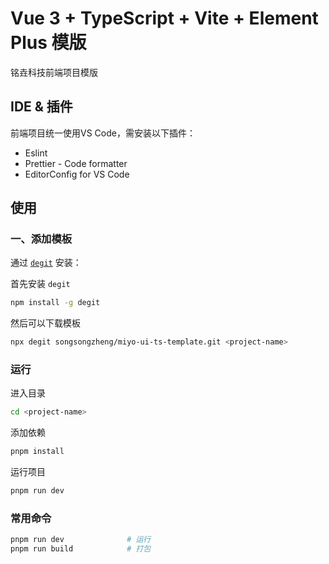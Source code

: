 # Vue 3 + TypeScript + Vite + Element Plus 模版
铭垚科技前端项目模版

## IDE & 插件
前端项目统一使用VS Code，需安装以下插件：
- Eslint
- Prettier - Code formatter
- EditorConfig for VS Code

## 使用

### 一、添加模板

通过 [`degit`](https://github.com/Rich-Harris/degit) 安装：

首先安装 `degit`

```sh
npm install -g degit
```

然后可以下载模板

```sh
npx degit songsongzheng/miyo-ui-ts-template.git <project-name>
```

### 运行

进入目录

```sh
cd <project-name>
```

添加依赖

```sh
pnpm install
```

运行项目

```sh
pnpm run dev
```

### 常用命令

```sh
pnpm run dev              # 运行
pnpm run build            # 打包
```
